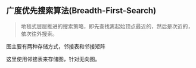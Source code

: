 ## 广度优先搜索算法(Breadth-First-Search)

> 地毯式层层推进的搜索策略，即先查找离起始顶点最近的，然后是次近的，依次往外搜索。

图主要有两种存储方式，邻接表和邻接矩阵

这里使用邻接表来存储图，针对无向图。

